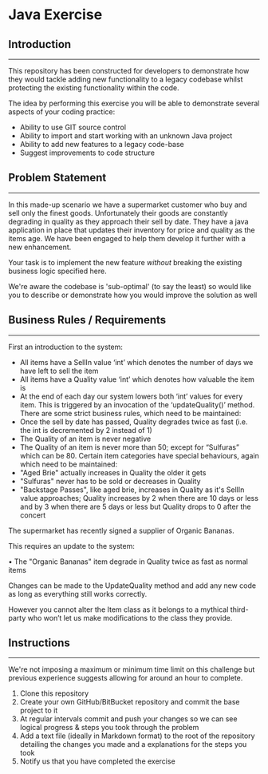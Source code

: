 # Java Exercise

## Introduction
***

This repository has been constructed for developers to demonstrate how they would tackle adding new functionality to a legacy codebase whilst protecting the existing functionality within the code.

The idea by performing this exercise you will be able to demonstrate several aspects of your coding practice:

* Ability to use GIT source control
* Ability to import and start working with an unknown Java project
* Ability to add new features to a legacy code-base
* Suggest improvements to code structure

## Problem Statement
***
In this made-up scenario we have a supermarket customer who buy and sell only the finest goods.  Unfortunately their goods are constantly degrading in quality as they approach their sell by date.  They have a java application in place that updates their inventory for price and quality as the items age.  We have been engaged to help them develop it further with a new enhancement.

Your task is to implement the new feature *without* breaking the existing business logic specified here. 
	
We're aware the codebase is 'sub-optimal' (to say the least) so would like you to describe or demonstrate how you would improve the solution as well
	
	
## Business Rules / Requirements
***
First an introduction to the system:
*	All items have a SellIn value ‘int’ which denotes the number of days we have left to sell the item*	All items have a Quality value ‘int’ which denotes how valuable the item is*	At the end of each day our system lowers both ‘int’ values for every item.  This is triggered by an invocation of the ‘updateQuality()’ method.There are some strict business rules, which need to be maintained:*	Once the sell by date has passed, Quality degrades twice as fast (i.e. the int is decremented by 2 instead of 1)*	The Quality of an item is never negative*	The Quality of an item is never more than 50; except for “Sulfuras” which can be 80.Certain item categories have special behaviours, again which need to be maintained:*	"Aged Brie" actually increases in Quality the older it gets*	"Sulfuras" never has to be sold or decreases in Quality*	"Backstage Passes", like aged brie, increases in Quality as it's SellIn value approaches; Quality increases by 2 when there are 10 days or less and by 3 when there are 5 days or less but Quality drops to 0 after the concertThe supermarket has recently signed a supplier of Organic Bananas. 
This requires an update to the system:
•	The "Organic Bananas" item degrade in Quality twice as fast as normal itemsChanges can be made to the UpdateQuality method and add any new code as long as everything still works correctly.  
However you cannot alter the Item class as it belongs to a mythical third-party who won’t let us make modifications to the class they provide.
	
	
## Instructions
***
We're not imposing a maximum or minimum time limit on this challenge but previous experience suggests allowing for around an hour to complete.

1. Clone this repository
2. Create your own GitHub/BitBucket repository and commit the base project to it
3. At regular intervals commit and push your changes so we can see logical progress & steps you took through the problem
4. Add a text file (ideally in Markdown format) to the root of the repository detailing the changes you made and a explanations for the steps you took
5. Notify us that you have completed the exercise